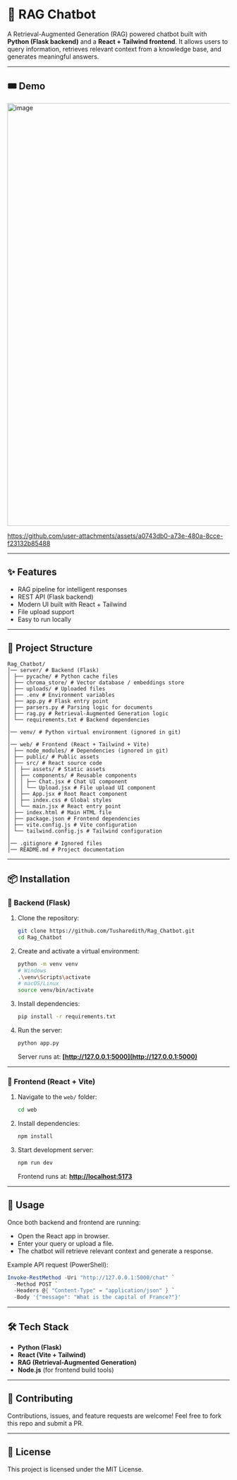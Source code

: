 # 🧠 RAG Chatbot

A Retrieval-Augmented Generation (RAG) powered chatbot built with **Python (Flask backend)** and a **React + Tailwind frontend**.
It allows users to query information, retrieves relevant context from a knowledge base, and generates meaningful answers.



---

## 🎟️ Demo
<img width="1902" height="957" alt="image" src="https://github.com/user-attachments/assets/5068f32e-956d-4f3f-bfa2-1a0d83b93f18" />

https://github.com/user-attachments/assets/a0743db0-a73e-480a-8cce-f23132b85488

---

## ✨ Features

* RAG pipeline for intelligent responses
* REST API (Flask backend)
* Modern UI built with React + Tailwind
* File upload support
* Easy to run locally

---

## 📂 Project Structure

```
Rag_Chatbot/
│── server/ # Backend (Flask)
│ ├── pycache/ # Python cache files
│ ├── chroma_store/ # Vector database / embeddings store
│ ├── uploads/ # Uploaded files
│ ├── .env # Environment variables
│ ├── app.py # Flask entry point
│ ├── parsers.py # Parsing logic for documents
│ ├── rag.py # Retrieval-Augmented Generation logic
│ └── requirements.txt # Backend dependencies
│
│── venv/ # Python virtual environment (ignored in git)
│
│── web/ # Frontend (React + Tailwind + Vite)
│ ├── node_modules/ # Dependencies (ignored in git)
│ ├── public/ # Public assets
│ ├── src/ # React source code
│ │ ├── assets/ # Static assets
│ │ ├── components/ # Reusable components
│ │ │ ├── Chat.jsx # Chat UI component
│ │ │ └── Upload.jsx # File upload UI component
│ │ ├── App.jsx # Root React component
│ │ ├── index.css # Global styles
│ │ └── main.jsx # React entry point
│ ├── index.html # Main HTML file
│ ├── package.json # Frontend dependencies
│ ├── vite.config.js # Vite configuration
│ └── tailwind.config.js # Tailwind configuration
│
│── .gitignore # Ignored files
│── README.md # Project documentation
```

---

## 📦 Installation

### 🔹 Backend (Flask)

1. Clone the repository:

   ```bash
   git clone https://github.com/Tusharedith/Rag_Chatbot.git
   cd Rag_Chatbot
   ```

2. Create and activate a virtual environment:

   ```bash
   python -m venv venv
   # Windows
   .\venv\Scripts\activate
   # macOS/Linux
   source venv/bin/activate
   ```

3. Install dependencies:

   ```bash
   pip install -r requirements.txt
   ```

4. Run the server:

   ```bash
   python app.py
   ```

   Server runs at: **[http://127.0.0.1:5000](http://127.0.0.1:5000)**

---

### 🔹 Frontend (React + Vite)

1. Navigate to the `web/` folder:

   ```bash
   cd web
   ```

2. Install dependencies:

   ```bash
   npm install
   ```

3. Start development server:

   ```bash
   npm run dev
   ```

   Frontend runs at: **[http://localhost:5173](http://localhost:5173)**

---

## 🚀 Usage

Once both backend and frontend are running:

* Open the React app in browser.
* Enter your query or upload a file.
* The chatbot will retrieve relevant context and generate a response.

Example API request (PowerShell):

```powershell
Invoke-RestMethod -Uri "http://127.0.0.1:5000/chat" `
  -Method POST `
  -Headers @{ "Content-Type" = "application/json" } `
  -Body '{"message": "What is the capital of France?"}'
```

---

## 🛠 Tech Stack

* **Python (Flask)**
* **React (Vite + Tailwind)**
* **RAG (Retrieval-Augmented Generation)**
* **Node.js** (for frontend build tools)

---

## 🤝 Contributing

Contributions, issues, and feature requests are welcome!
Feel free to fork this repo and submit a PR.

---

## 📜 License

This project is licensed under the MIT License.
